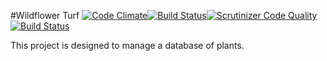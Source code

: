 #Wildflower Turf
[![Code Climate](https://codeclimate.com/github/MightySCollins/Wildflower_Turf/badges/gpa.svg)](https://codeclimate.com/github/MightySCollins/Wildflower_Turf)[![Build Status](https://travis-ci.org/MightySCollins/Wildflower_Turf.svg)](https://travis-ci.org/MightySCollins/Wildflower_Turf)[![Scrutinizer Code Quality](https://scrutinizer-ci.com/g/MightySCollins/Wildflower_Turf/badges/quality-score.png?b=master)](https://scrutinizer-ci.com/g/MightySCollins/Wildflower_Turf/?branch=master)[![Build Status](https://scrutinizer-ci.com/g/MightySCollins/Wildflower_Turf/badges/build.png?b=master)](https://scrutinizer-ci.com/g/MightySCollins/Wildflower_Turf/build-status/master)

This project is designed to manage a database of plants.